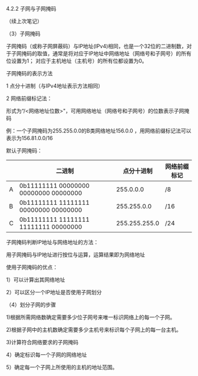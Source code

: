 4.2.2 子网与子网掩码

（续上次笔记）

（3）子网掩码

子网掩码（或称子网屏蔽码）与IP地址(IPv4)相同，也是一个32位的二进制数，对于子网掩码的取值，通常是将对应于IP地址中网络地址（网络号和子网号）的所有位设置为1； 对应于主机地址（主机号）的所有位都设置为0。

子网掩码的表示方法

1 点分十进制（与IPv4地址表示方法相同）

2 网络前缀标记法：

形式为“/<网络地址位数>"，可用网络地址（网络号和子网号）的位数表示子网掩码

例：一个子网掩码为255.255.0.0的B类网络地址156.0.0 ，用网络前缀标记法可以表示为156.81.0.0/16



默认子网掩码：

|      | 二进制                                | 点分十进制    | 网络前缀标记 |
| ---- | ------------------------------------- | ------------- | ------------ |
| A    | 0b11111111 00000000 00000000 00000000 | 255.0.0.0     | /8           |
| B    | 0b11111111 11111111 00000000 00000000 | 255.255.0.0   | /16          |
| C    | 0b11111111 11111111 11111111 00000000 | 255.255.255.0 | /24          |





子网掩码判断IP地址与网络地址的方法：

用子网掩码与IP地址进行按位与运算，运算结果即为网络地址



使用子网掩码的优点：

 1）可以计算出其网络地址

 2）可以区分一个IP地址是否使用子网划分




（4）划分子网的步骤

1)根据所需网络数确定需要多少位子网号来唯一标识网络上的每一个子网。

2)根据子网中的主机数确定需要多少主机号来标识每个子网上的每一台主机。

3)计算符合网络要求的子网掩码

4）确定标识每一个子网的网络地址

5）确定每一个子网上所使用的主机的地址范围。





